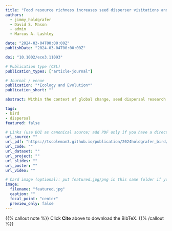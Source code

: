 ```yaml
---
title: "Food resource richness increases seed disperser visitations and seed rain richness"
authors:
  - jimmy_holdgrafer
  - David S. Mason
  - admin
  - Marcus A. Lashley

date: "2024-03-04T00:00:00Z"
publishDate: "2024-03-04T00:00:00Z"

doi: "10.1002/ece3.11093"

# Publication type (CSL)
publication_types: ["article-journal"]

# Journal / venue
publication: "*Ecology and Evolution*"
publication_short: ""

abstract: Within the context of global change, seed dispersal research often focuses on changes in disperser communities (i.e., seed dispersers, such as birds, in an area) resulting from habitat fragmentation. This approach may not be completely illustrative due to certain seed disperser communities being more robust to fragmentation. Additionally, this top-down approach overlooks how changing food resources on landscapes impacts resource tracking and, subsequently, seed dispersal. We hypothesized resource tracking may promote diffuse plant–animal dispersal mutualisms if resource richness is positively linked to disperser and seed rain richness. We predicted increasing food resource richness attracts more visits and species of avian dispersers, resulting in higher counts and greater species richness of seeds deposited at sites (i.e., seed rain). We tested this mechanism in two replicated field experiments using a model system with bird feeders positioned above seed traps. In the first experiment, we demonstrated resource presence skews seed rain. In the second experiment, we explored how species richness of food resources (0, 4, 8, or 12 species) affected the species richness and visitation of avian seed dispersers at feeders and in subsequent seed rain. Collectively, we observed a positive relationship between available food resources and seed rain, likely mediated by resource tracking behavior of avian dispersers. Our findings underscore a potential key mechanism that may facilitate ecological diversity, whereby accumulating species richness in the plant community attracts a more diverse seed disperser community and indirectly promotes more species in seed rain. Importantly, the resource tracking mechanism driving this potential positive feedback loop may also result in negative ecosystem effects if global change diminishes resource availability through homogenization processes, such as invasive species colonization. Future research should explore the bottom-up effects of global change on food resources and seed disperser behavior to complement the literature on changing disperser communities.

tags: 
- bird
- dispersal
featured: false

# Links (use DOI as canonical source; add PDF only if you have a direct/public link)
url_source: ""
url_pdf: "https://tscoleman3.github.io/publication/2024holdgrafer_bird/paper.pdf"
url_code: ""
url_dataset: ""
url_project: ""
url_slides: ""
url_poster: ""
url_video: ""

# Card image (optional): put featured.jpg/png in this same folder if you want a thumbnail
image: 
  filename: "featured.jpg"
  caption: ""
  focal_point: "center"
  preview_only: false
---
```


{{% callout note %}}
Click **Cite** above to download the BibTeX.
{{% /callout %}}